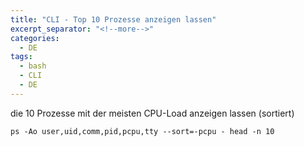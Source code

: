 ```yaml
---
title: "CLI - Top 10 Prozesse anzeigen lassen"
excerpt_separator: "<!--more-->"
categories:
  - DE
tags:
  - bash
  - CLI
  - DE
---
```




die 10 Prozesse mit der meisten CPU-Load anzeigen lassen (sortiert)

```
ps -Ao user,uid,comm,pid,pcpu,tty --sort=-pcpu - head -n 10
```



